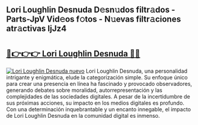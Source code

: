 ## Lori Loughlin Desnuda D𝚎sn𝚞dos filtr𝚊dos - Parts-JpV Vid𝚎os f𝚘tos - N𝚞evas filtr𝚊ciones atr𝚊ctivas IjJz4

# <h2><a href="http://mb13msk.tromn.icu/?c=Lori+Loughlin+Desnuda">🔗👉👉👉 Lori Loughlin Desnuda 🔗🔗</a></h2>

[![Lori Loughlin Desnuda nuevo](https://i.imgur.com/pEAQMta.gif)](http://mb13msk.tromn.icu/?c=Lori+Loughlin+Desnuda)
Lori Loughlin Desnuda, una personalidad intrigante y enigmática, elude la categorización simple. Su enfoque único para crear una presencia en línea ha fascinado y provocado observadores, generando debates sobre moralidad, autorrepresentación y las complejidades de las sociedades digitales. A pesar de la incertidumbre de sus próximas acciones, su impacto en los medios digitales es profundo. Con una determinación inquebrantable y un encanto innegable, el impacto de Lori Loughlin Desnuda en la comunidad digital es inmenso.
